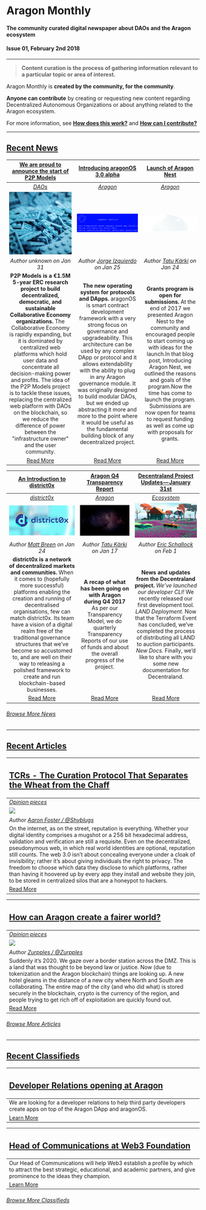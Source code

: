 # Aragon Monthly
#### The community curated digital newspaper about DAOs and the Aragon ecosystem
#### Issue 01, February 2nd 2018
___
> **Content curation is the process of gathering information relevant to a particular topic or area of interest.**

Aragon Monthly is **created by the community, for the community**.

**Anyone can contribute** by creating or requesting new content regarding Decentralized Autonomous Organizations or about anything related to the Aragon ecosystem.

For more information, see [**How does this work?**](info/index.md#how-does-this-work) and [**How can I contribute?**](info/index.md#how-can-i-contribute)
___
## [Recent News](news/index.md)

[**We are proud to announce the start of P2P Models**](https://p2pmodels.eu/) | [**Introducing aragonOS 3.0 alpha**](https://blog.aragon.one/introducing-aragonos-3-0-alpha-the-new-operating-system-for-protocols-and-dapps-348f7ac92cff) | [**Launch of Aragon Nest**](https://blog.aragon.one/launch-of-aragon-nest-8d42d1a37595) |
:-----------:|:-----------:|:-----------:|
[_DAOs_](news/daos.md) | [_Aragon_](news/aragon.md) | [_Aragon_](news/aragon.md) |
[<img src="news/images/p2pmodels.jpg">](https://p2pmodels.eu/) | [<img src="news/images/aragonos_3_alpha.png">](https://blog.aragon.one/introducing-aragonos-3-0-alpha-the-new-operating-system-for-protocols-and-dapps-348f7ac92cff) | [<img src="news/images/launch_of_aragon_nest.png">](https://blog.aragon.one/launch-of-aragon-nest-8d42d1a37595) |
_Author unknown on Jan 31_ | _Author [Jorge Izquierdo](https://blog.aragon.one/@izqui9) on Jan 25_ | _Author [Tatu Kärki](https://blog.aragon.one/@Smokyish) on Jan 24_ |
**P2P Models is a €1.5M 5-year ERC research project to build decentralized, democratic, and sustainable Collaborative Economy organizations.** The Collaborative Economy is rapidly expanding, but it is dominated by centralized web platforms which hold user data and concentrate all decision-making power and profits. The idea of the P2P Models project is to tackle these issues, replacing the centralized web platform with DAOs on the blockchain, so we reduce the difference of power between the "infrastructure owner" and the user community. | **The new operating system for protocols and DApps.** aragonOS is smart contract development framework with a very strong focus on governance and upgradeability. This architecture can be used by any complex DApp or protocol and it allows extendability with the ability to plug in any Aragon governance module. It was originally designed to build modular DAOs, but we ended up abstracting it more and more to the point where it would be useful as the fundamental building block of any decentralized project. | **Grants program is open for submissions.** At the end of 2017 we presented Aragon Nest to the community and encouraged people to start coming up with ideas for the launch.In that blog post, Introducing Aragon Nest, we outlined the reasons and goals of the program.Now the time has come to launch the program. Submissions are now open for teams to request funding as well as come up with proposals for grants. |
[Read More](https://p2pmodels.eu/) | [Read More](https://blog.aragon.one/introducing-aragonos-3-0-alpha-the-new-operating-system-for-protocols-and-dapps-348f7ac92cff) | [Read More](https://blog.aragon.one/launch-of-aragon-nest-8d42d1a37595) |

[**An Introduction to district0x**](https://cryptoslate.com/introduction-district0x-network-decentralized-communities) | [**Aragon Q4 Transparency Report**](https://blog.aragon.one/aragon-q4-transparency-report-df3195ba6fd3) | [**Decentraland Project Updates — January 31st**](https://blog.decentraland.org/decentraland-project-updates-january-31st-a99258b90642) |
:-----------:|:-----------:|:-----------:|
[_district0x_](news/district0x.md) | [_Aragon_](news/aragon.md) | [_Ecosystem_](news/ecosystem.md) |
[<img src="news/images/small-cover-d0x.jpg">](https://cryptoslate.com/introduction-district0x-network-decentralized-communities/) | [<img src="news/images/aragon_q4_transparency_report.jpeg">](https://blog.aragon.one/aragon-q4-transparency-report-df3195ba6fd3) | [<img src="news/images/decentraland_project_updates.jpeg">](https://blog.decentraland.org/decentraland-project-updates-january-31st-a99258b90642) |
_Author [Matt Breen](https://cryptoslate.com/author/matt-breen/) on Jan 24_ | _Author [Tatu Kärki](https://blog.aragon.one/@Smokyish) on Jan 17_ | _Author [Eric Schallock](https://blog.decentraland.org/@schallock) on Feb 1_ |
**district0x is a network of decentralized markets and communities.** When it comes to (hopefully more successful) platforms enabling the creation and running of decentralised organisations, few can match district0x. Its team have a vision of a digital realm free of the traditional governance structures that we’ve become so accustomed to, and are well on their way to releasing a polished framework to create and run blockchain-based businesses. | **A recap of what has been going on with Aragon during Q4 2017** As per our Transparency Model, we do quarterly Transparency Reports of our use of funds and about the overall progress of the project. | **News and updates from the Decentraland project.** _We’ve launched our developer CLI!_ We recently released our first development tool. _LAND Deployment._ Now that the Terraform Event has concluded, we’ve completed the process of distributing all LAND to auction participants. _New Docs._ Finally, we’d like to share with you some new documentation for Decentraland. |
[Read More](https://cryptoslate.com/introduction-district0x-network-decentralized-communities/) | [Read More](https://blog.aragon.one/aragon-q4-transparency-report-df3195ba6fd3) | [Read More](https://blog.decentraland.org/decentraland-project-updates-january-31st-a99258b90642) |

###### [Browse More News](news/index.md)
___
## [Recent Articles](articles/index.md)

[<h2>TCRs - The Curation Protocol That Separates the Wheat from the Chaff</h2>](articles/opinion/TCRs_Separating_the_Wheat_from_the_Chaf.md) |
:-----------|
[_Opinion pieces_](#opinion-pieces) |
![](../images/monthly_no_image.png) |
_Author [Aaron Foster / @Shyblugs](https://github.com/shyblugs)_ |
On the internet, as on the street, reputation is everything. Whether your digital identity comprises a mugshot or a 256 bit hexadecimal address, validation and verification are still a requisite. Even on the decentralized, pseudonymous web, in which real world identities are optional, reputation still counts. The web 3.0 isn’t about concealing everyone under a cloak of invisibility; rather it’s about giving individuals the right to privacy. The freedom to choose which data they disclose to which platforms, rather than having it hoovered up by every app they install and website they join, to be stored in centralized silos that are a honeypot to hackers. |
[Read More](articles/opinion/TCRs_Separating_the_Wheat_from_the_Chaf.md) |

[<h2>How can Aragon create a fairer world?</h2>](articles/opinion/how_aragon_create_a_fairer_world.md) |
:-----------|
[_Opinion pieces_](#opinion-pieces) |
![](../images/monthly_no_image.png) |
_Author [Zurpples / @Zurpples](https://github.com/Zurpples)_ |
Suddenly it’s 2020. We gaze over a border station across the DMZ. This is a land that was thought to be beyond law or justice. Now (due to tokenization and the Aragon blockchain) things are looking up. A new hotel gleams in the distance of a new city where North and South are collaborating. The entire map of the city (and who did what) is stored securely in the blockchain, crypto is the currency of the region, and people trying to get rich off of exploitation are quickly found out. |
[Read More](articles/opinion/how_aragon_create_a_fairer_world.md) |

###### [Browse More Articles](articles/index.md)
___
## [Recent Classifieds](classifieds/index.md)

[<h2>Developer Relations opening at Aragon</h2>](https://wiki.aragon.one/jobs/openings/dev_rel/) |
:-----------|
We are looking for a developer relations to help third party developers create apps on top of the Aragon DApp and aragonOS. |
[Learn More](https://wiki.aragon.one/jobs/openings/dev_rel/) |

[<h2>Head of Communications at Web3 Foundation</h2>](https://angel.co/web3-foundation/jobs/316492-head-of-communications) |
:-----------|
Our Head of Communications will help Web3 establish a profile by which to attract the best strategic, educational, and academic partners, and give prominence to the ideas they champion.  |
[Learn More](https://angel.co/web3-foundation/jobs/316492-head-of-communications) |

###### [Browse More Classifieds](classifieds/index.md)
